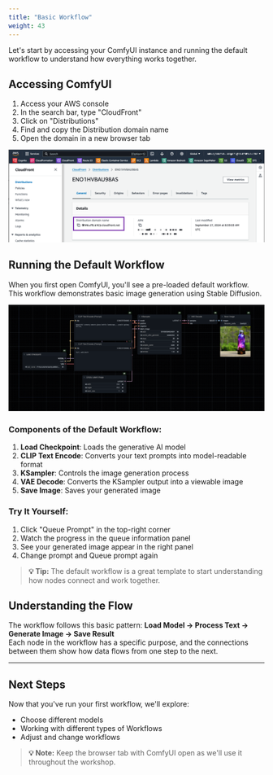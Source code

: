 ```yaml
---
title: "Basic Workflow"
weight: 43
---
```


Let's start by accessing your ComfyUI instance and running the default workflow to understand how everything works together.

## Accessing ComfyUI

1. Access your AWS console
2. In the search bar, type "CloudFront"
3. Click on "Distributions"
4. Find and copy the Distribution domain name
5. Open the domain in a new browser tab

![AWS CloudFront Console](/static/comfyui/intro/cloudfront.png)

## Running the Default Workflow

When you first open ComfyUI, you'll see a pre-loaded default workflow. This workflow demonstrates basic image generation using Stable Diffusion.

![Default Workflow Example](/static/comfyui/intro/comfyui_gui.png)

### Components of the Default Workflow:
1. **Load Checkpoint**: Loads the generative AI model
2. **CLIP Text Encode**: Converts your text prompts into model-readable format
3. **KSampler**: Controls the image generation process
4. **VAE Decode**: Converts the KSampler output into a viewable image
5. **Save Image**: Saves your generated image

### Try It Yourself:
1. Click "Queue Prompt" in the top-right corner
2. Watch the progress in the queue information panel
3. See your generated image appear in the right panel
4. Change prompt and Queue prompt again


> **💡 Tip:** The default workflow is a great template to start understanding how nodes connect and work together.

## Understanding the Flow

The workflow follows this basic pattern: **Load Model → Process Text → Generate Image → Save Result**  
Each node in the workflow has a specific purpose, and the connections between them show how data flows from one step to the next.

---

## Next Steps

Now that you've run your first workflow, we'll explore:
- Choose different models
- Working with different types of Workflows
- Adjust and change workflows

> **💡 Note:** Keep the browser tab with ComfyUI open as we'll use it throughout the workshop.

